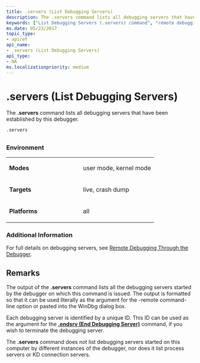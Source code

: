 ```yaml
---
title: .servers (List Debugging Servers)
description: The .servers command lists all debugging servers that have been established by this debugger.
keywords: ["List Debugging Servers (.servers) command", "remote debugging through the debugger, List Debugging Servers (.servers) command", ".servers (List Debugging Servers) Windows Debugging"]
ms.date: 05/23/2017
topic_type:
- apiref
api_name:
- .servers (List Debugging Servers)
api_type:
- NA
ms.localizationpriority: medium
---
```


# .servers (List Debugging Servers)


The **.servers** command lists all debugging servers that have been established by this debugger.

```dbgcmd
.servers 
```

## <span id="ddk_meta_list_debugging_servers_dbg"></span><span id="DDK_META_LIST_DEBUGGING_SERVERS_DBG"></span>


### <span id="Environment"></span><span id="environment"></span><span id="ENVIRONMENT"></span>Environment

<table>
<colgroup>
<col width="50%" />
<col width="50%" />
</colgroup>
<tbody>
<tr class="odd">
<td align="left"><p><strong>Modes</strong></p></td>
<td align="left"><p>user mode, kernel mode</p></td>
</tr>
<tr class="even">
<td align="left"><p><strong>Targets</strong></p></td>
<td align="left"><p>live, crash dump</p></td>
</tr>
<tr class="odd">
<td align="left"><p><strong>Platforms</strong></p></td>
<td align="left"><p>all</p></td>
</tr>
</tbody>
</table>

 

### <span id="Additional_Information"></span><span id="additional_information"></span><span id="ADDITIONAL_INFORMATION"></span>Additional Information

For full details on debugging servers, see [Remote Debugging Through the Debugger](remote-debugging-through-the-debugger.md).

## Remarks

The output of the **.servers** command lists all the debugging servers started by the debugger on which this command is issued. The output is formatted so that it can be used literally as the argument for the -remote command-line option or pasted into the WinDbg dialog box.

Each debugging server is identified by a unique ID. This ID can be used as the argument for the [**.endsrv (End Debugging Server)**](-endsrv--end-debugging-server-.md) command, if you wish to terminate the debugging server.

The **.servers** command does not list debugging servers started on this computer by different instances of the debugger, nor does it list process servers or KD connection servers.

 

 





